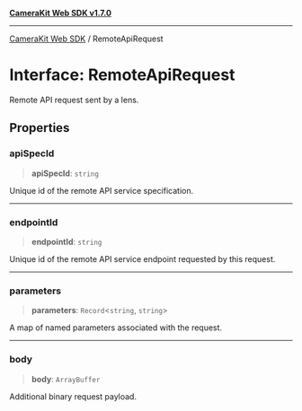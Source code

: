 [**CameraKit Web SDK v1.7.0**](../README.md)

***

[CameraKit Web SDK](../globals.md) / RemoteApiRequest

# Interface: RemoteApiRequest

Remote API request sent by a lens.

## Properties

### apiSpecId

> **apiSpecId**: `string`

Unique id of the remote API service specification.

***

### endpointId

> **endpointId**: `string`

Unique id of the remote API service endpoint requested by this request.

***

### parameters

> **parameters**: `Record`\<`string`, `string`\>

A map of named parameters associated with the request.

***

### body

> **body**: `ArrayBuffer`

Additional binary request payload.
